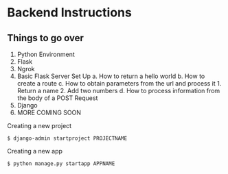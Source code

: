 # Backend Instructions 

## Things to go over
1. Python Environment 
2. Flask 
3. Ngrok 
4. Basic Flask Server Set Up
    a. How to return a hello world
    b. How to create a route 
    c. How to obtain parameters from the url and process it 
        1. Return a name 
        2. Add two numbers
    d. How to process information from the body of a POST Request
5. Django
6. MORE COMING SOON 


Creating a new project 
```
$ django-admin startproject PROJECTNAME
```

Creating a new app
```
$ python manage.py startapp APPNAME
```

